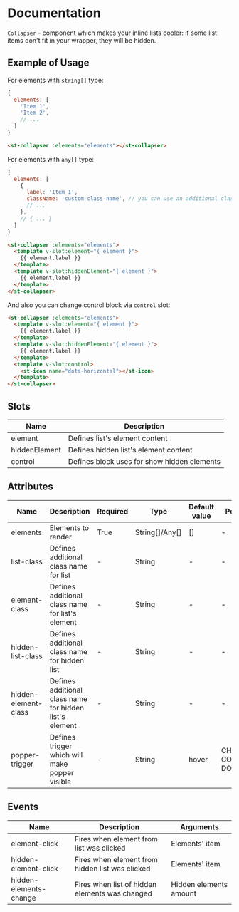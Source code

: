 # Documentation

`Collapser` - component which makes your inline lists cooler: if some list items don't fit in your wrapper, they will be hidden.

## Example of Usage

For elements with `string[]` type:

```javascript
{
  elements: [
    'Item 1',
    'Item 2',
    // ...
  ]
}
```

```html
<st-collapser :elements="elements"></st-collapser>
``` 

For elements with `any[]` type:

```javascript
{
  elements: [
    {
      label: 'Item 1',
      className: 'custom-class-name', // you can use an additional class name for list' items
      // ...
    },
    // { ... }
  ]
}
```

```html
<st-collapser :elements="elements">
  <template v-slot:element="{ element }">
    {{ element.label }}
  </template>
  <template v-slot:hiddenElement="{ element }">
    {{ element.label }}
  </template>
</st-collapser>
```

And also you can change control block via `control` slot:

```html
<st-collapser :elements="elements">
  <template v-slot:element="{ element }">
    {{ element.label }}
  </template>
  <template v-slot:hiddenElement="{ element }">
    {{ element.label }}
  </template>
  <template v-slot:control>
    <st-icon name="dots-horizontal"></st-icon>    
  </template>
</st-collapser>
```

## Slots

| Name | Description |
| --- | --- |
| element | Defines list's element content |
| hiddenElement | Defines hidden list's element content |
| control | Defines block uses for show hidden elements |

## Attributes

| Name | Description | Required | Type | Default value | Possible values |
| --- | --- | --- | --- | --- | --- |
| elements | Elements to render | True | String[]/Any[] | [] | - |
| list-class | Defines additional class name for list | - | String | - | - |
| element-class | Defines additional class name for list's element | - | String | - | - |
| hidden-list-class | Defines additional class name for hidden list | - | String | - | - |
| hidden-element-class | Defines additional class name for hidden list's element | - | String | - | - |
| popper-trigger | Defines trigger which will make popper visible | - | String | hover | CHECK POPPER COMPONENT DOCUMENTATION |

## Events

| Name | Description | Arguments |
| --- | --- | --- |
| element-click | Fires when element from list was clicked | Elements' item |
| hidden-element-click | Fires when element from hidden list was clicked | Elements' item |
| hidden-elements-change | Fires when list of hidden elements was changed | Hidden elements amount |
